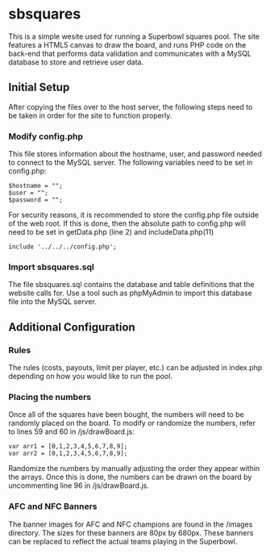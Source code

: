 sbsquares
=========
This is a simple wesite used for running a Superbowl squares pool. The site features a HTML5 canvas to draw the board, and runs PHP code on the back-end that performs data validation and communicates with a MySQL database to store and retrieve user data.

## Initial Setup
After copying the files over to the host server, the following steps need to be taken in order for the site to function properly. 

### Modify config.php
This file stores information about the hostname, user, and password needed to connect to the MySQL server. The following variables need to be set in config.php:
```
$hostname = "";
$user = "";
$password = "";
```
For security reasons, it is recommended to store the config.php file outside of the web root. If this is done, then the absolute path to config.php will need to be set in getData.php (line 2) and includeData.php(11)
```
include '../../../config.php';
```
### Import sbsquares.sql
The file sbsquares.sql contains the database and table definitions that the website calls for. Use a tool such as phpMyAdmin to import this database file into the MySQL server. 

## Additional Configuration
### Rules
The rules (costs, payouts, limit per player, etc.) can be adjusted in index.php depending on how you would like to run the pool.  

### Placing the numbers
Once all of the squares have been bought, the numbers will need to be randomly placed on the board. To modify or randomize the numbers, refer to lines 59 and 60 in /js/drawBoard.js:
```
var arr1 = [0,1,2,3,4,5,6,7,8,9];
var arr2 = [0,1,2,3,4,5,6,7,8,9];
```
Randomize the numbers by manually adjusting the order they appear within the arrays. Once this is done, the numbers can be drawn on the board by uncommenting line 96 in /js/drawBoard.js.

### AFC and NFC Banners
The banner images for AFC and NFC champions are found in the /images directory. The sizes for these banners are 80px by 680px. These banners can be replaced to reflect the actual teams playing in the Superbowl. 